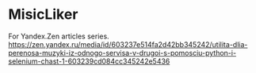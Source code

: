 # MisicLiker
For Yandex.Zen articles series.
https://zen.yandex.ru/media/id/603237e514fa2d42bb345242/utilita-dlia-perenosa-muzyki-iz-odnogo-servisa-v-drugoi-s-pomosciu-python-i-selenium-chast-1-603239cd084cc345242e5436
